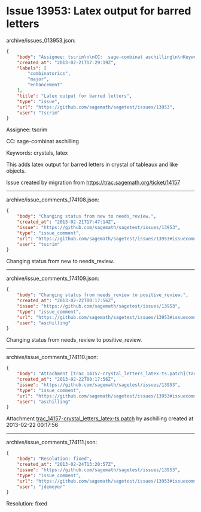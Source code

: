 # Issue 13953: Latex output for barred letters

archive/issues_013953.json:
```json
{
    "body": "Assignee: tscrim\n\nCC:  sage-combinat aschilling\n\nKeywords: crystals, latex\n\nThis adds latex output for barred letters in crystal of tableaux and like objects.\n\nIssue created by migration from https://trac.sagemath.org/ticket/14157\n\n",
    "created_at": "2013-02-21T17:29:19Z",
    "labels": [
        "combinatorics",
        "major",
        "enhancement"
    ],
    "title": "Latex output for barred letters",
    "type": "issue",
    "url": "https://github.com/sagemath/sagetest/issues/13953",
    "user": "tscrim"
}
```
Assignee: tscrim

CC:  sage-combinat aschilling

Keywords: crystals, latex

This adds latex output for barred letters in crystal of tableaux and like objects.

Issue created by migration from https://trac.sagemath.org/ticket/14157





---

archive/issue_comments_174108.json:
```json
{
    "body": "Changing status from new to needs_review.",
    "created_at": "2013-02-21T17:47:14Z",
    "issue": "https://github.com/sagemath/sagetest/issues/13953",
    "type": "issue_comment",
    "url": "https://github.com/sagemath/sagetest/issues/13953#issuecomment-174108",
    "user": "tscrim"
}
```

Changing status from new to needs_review.



---

archive/issue_comments_174109.json:
```json
{
    "body": "Changing status from needs_review to positive_review.",
    "created_at": "2013-02-22T00:17:56Z",
    "issue": "https://github.com/sagemath/sagetest/issues/13953",
    "type": "issue_comment",
    "url": "https://github.com/sagemath/sagetest/issues/13953#issuecomment-174109",
    "user": "aschilling"
}
```

Changing status from needs_review to positive_review.



---

archive/issue_comments_174110.json:
```json
{
    "body": "Attachment [trac_14157-crystal_letters_latex-ts.patch](tarball://root/attachments/some-uuid/ticket14157/trac_14157-crystal_letters_latex-ts.patch) by aschilling created at 2013-02-22 00:17:56",
    "created_at": "2013-02-22T00:17:56Z",
    "issue": "https://github.com/sagemath/sagetest/issues/13953",
    "type": "issue_comment",
    "url": "https://github.com/sagemath/sagetest/issues/13953#issuecomment-174110",
    "user": "aschilling"
}
```

Attachment [trac_14157-crystal_letters_latex-ts.patch](tarball://root/attachments/some-uuid/ticket14157/trac_14157-crystal_letters_latex-ts.patch) by aschilling created at 2013-02-22 00:17:56



---

archive/issue_comments_174111.json:
```json
{
    "body": "Resolution: fixed",
    "created_at": "2013-02-24T13:20:57Z",
    "issue": "https://github.com/sagemath/sagetest/issues/13953",
    "type": "issue_comment",
    "url": "https://github.com/sagemath/sagetest/issues/13953#issuecomment-174111",
    "user": "jdemeyer"
}
```

Resolution: fixed
